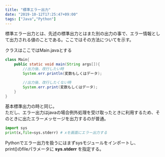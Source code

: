 ```yaml
---
title: "標準エラー出力"
date: "2019-10-12T17:25:47+09:00"
tags: ["Java","Python"]
---
```


標準エラー出力とは、先述の標準出力とはまた別の出力の事で、エラー情報として出力される値のことである。ここではその方法についてを示す。

<div class="note_content_by_programming_language" id="note_content_Java">

クラスはここではMain.javaとする

```java
class Main{
    public static void main(String args[]){
        //出力後、改行したい時
        System.err.println(変数もしくはデータ);

        //出力後、改行したくない時
        System.err.print(変数もしくはデータ);
    }
}
```

基本標準出力の時と同じ。<br>
ただし、エラー出力はjavaの場合例外処理を受け取ったときに利用するため、そのときに出たエラーメッセージを出力するのが普通。

</div>
<div class="note_content_by_programming_language" id="note_content_Python">

```python
import sys
print(x,file=sys.stderr) # xを画面にエラー出力する
```

Pythonでエラー出力を扱うにはまずsysモジュールをインポートし、<br>
print()のfileパラメータに **sys.stderr** を指定する。

</div>